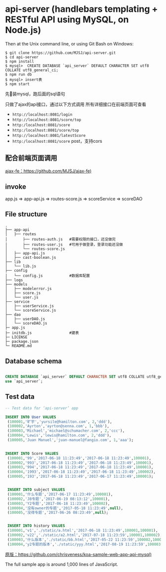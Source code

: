 # api-server (handlebars templating + RESTful API using MySQL, on Node.js)


Then at the Unix command line, or using Git Bash on Windows:
````
$ git clone https://github.com/MJSJ/api-server.git
$ cd api-server
$ npm install
$ mysql>  CREATE DATABASE `api_server` DEFAULT CHARACTER SET utf8 COLLATE utf8_general_ci;
$ npm run db
$ mysql> insert表
$ npm start
````

先装mysql，跑后面的sql语句

只做了ajax的api接口，通过以下方式调用 
所有详细接口在前端页面可查看
* `http://localhost:8081/login`
* `http://localhost:8081/score/top`
* `http:/localhost:8081/score`
* `http:/localhost:8081/score/top`
* `http://localhost:8081/latestScore`
* `http:/localhost:8081/score` post，支持cors

## 配合前端页面调用
[ajax-fe：https://github.com/MJSJ/ajax-fe)](https://github.com/MJSJ/ajax-fe)

## invoke
  app.js => app-api.js => routes-score.js => scoreService => scoreDAO

## File structure

```
.
├── app-api
│   ├── routes
│       ├── routes-auth.js   #需要权限的接口，还没做完
│       ├── routes-user.js   #可用于做登录，登录功能还没做
│       └── routes-score.js
│   ├── app-api.js
│   ├── cast-boolean.js
├── lib
│   └── lib.js
├── config
│   └── config.js            #数据库配置
├── logs
├── models
│   ├── modelerror.js
│   ├── score.js
│   └── user.js
├── service
│   ├── userService.js
│   └── scoreService.js
├── dao
│   ├── userDAO.js
│   └── scoreDAO.js
├─ app.js
├─ initdb.js                 #建表
├─ LICENSE
├─ package.json
└─ README.md
```



## Database schema

```sql

CREATE DATABASE `api_server` DEFAULT CHARACTER SET utf8 COLLATE utf8_general_ci;
use `api_server`;

```

## Test data

```sql
-- Test data for ‘api-server’ app

INSERT INTO User VALUES 
 (100001,'旷宇','yursile@hamilton.com', 2,'ddd'),
 (100002,'Ayrton','ayrton@senna.com', 1,'bbb'),
 (100003,'Michael','michael@schumacher.com', 2,'ccc'),
 (100004,'Lewis','lewis@hamilton.com', 2,'ddd'),
 (100005,'Juan Manuel','juan-manuel@fangio.com', 1,'aaa');
 

INSERT INTO Score VALUES 
 (100001,'99','2017-06-18 11:23:49','2017-06-18 11:23:49',100001),
 (100002,'993','2017-06-18 11:23:49','2017-06-18 11:23:49',100001),
 (100003,'994','2017-06-18 11:23:49','2017-06-18 11:23:49',100001),
 (100004,'1993','2017-06-18 11:23:49','2017-06-18 11:23:49',100002),
 (100005,'193','2017-06-18 11:23:49','2017-06-17 11:23:49',100001);


 INSERT INTO subject VALUES 
 (100001,'什么专题','2017-06-17 11:23:49',100001),
 (100002,'J8专题','2017-06-19 08:13:12',100001),
 (100003,'Y2专题','2017-06-18 11:23:49',100002),
 (100004,'没有owner的专题','2017-05-18 11:23:49',null),
 (100005,'没得专题','2017-06-26 08:23:49',null);


 INSERT INTO history VALUES 
 (100001,'v1','./static/a.html','2017-06-18 11:23:49',100001,100001),
 (100002,'v22','./static/a2.html','2017-07-18 11:23:59',100001,100002), 
 (100003,'什么版本','./static/bb.html','2017-05-22 11:23:59',100002,100003),
 (100004,'y2专题的版本','./static/yyy.html','2017-08-19 11:23:59',100003,100003);

```
[原版：https://github.com/chrisveness/koa-sample-web-app-api-mysql)](https://github.com/chrisveness/koa-sample-web-app-api-mysql)

The full sample app is around 1,000 lines of JavaScript.
